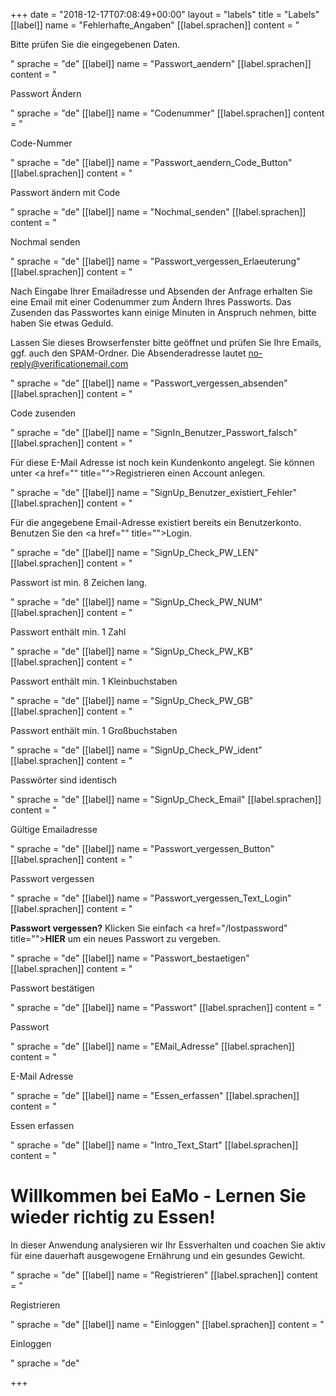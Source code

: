 +++
date = "2018-12-17T07:08:49+00:00"
layout = "labels"
title = "Labels"
[[label]]
name = "Fehlerhafte_Angaben"
[[label.sprachen]]
content = "<p>Bitte prüfen Sie die eingegebenen Daten.</p>"
sprache = "de"
[[label]]
name = "Passwort_aendern"
[[label.sprachen]]
content = "<p>Passwort Ändern</p>"
sprache = "de"
[[label]]
name = "Codenummer"
[[label.sprachen]]
content = "<p>Code-Nummer</p>"
sprache = "de"
[[label]]
name = "Passwort_aendern_Code_Button"
[[label.sprachen]]
content = "<p>Passwort ändern mit Code</p>"
sprache = "de"
[[label]]
name = "Nochmal_senden"
[[label.sprachen]]
content = "<p>Nochmal senden</p>"
sprache = "de"
[[label]]
name = "Passwort_vergessen_Erlaeuterung"
[[label.sprachen]]
content = "<p>Nach Eingabe Ihrer Emailadresse und Absenden der Anfrage erhalten Sie eine Email mit einer Codenummer zum Ändern Ihres Passworts. Das Zusenden das Passwortes kann einige Minuten in Anspruch nehmen, bitte haben Sie etwas Geduld.</p><p>Lassen Sie dieses Browserfenster bitte geöffnet und prüfen Sie Ihre Emails, ggf. auch den SPAM-Ordner. Die Absenderadresse lautet no-reply@verificationemail.com</p>"
sprache = "de"
[[label]]
name = "Passwort_vergessen_absenden"
[[label.sprachen]]
content = "<p>Code zusenden</p>"
sprache = "de"
[[label]]
name = "SignIn_Benutzer_Passwort_falsch"
[[label.sprachen]]
content = "<p>Für diese E-Mail Adresse ist noch kein Kundenkonto angelegt. Sie können unter <a href=\"\" title=\"\">Registrieren</a> einen Account anlegen.</p>"
sprache = "de"
[[label]]
name = "SignUp_Benutzer_existiert_Fehler"
[[label.sprachen]]
content = "<p>Für die angegebene Email-Adresse existiert bereits ein Benutzerkonto. Benutzen Sie den <a href=\"\" title=\"\">Login.</a></p>"
sprache = "de"
[[label]]
name = "SignUp_Check_PW_LEN"
[[label.sprachen]]
content = "<p>Passwort ist min. 8 Zeichen lang.</p>"
sprache = "de"
[[label]]
name = "SignUp_Check_PW_NUM"
[[label.sprachen]]
content = "<p>Passwort enthält min. 1 Zahl</p>"
sprache = "de"
[[label]]
name = "SignUp_Check_PW_KB"
[[label.sprachen]]
content = "<p>Passwort enthält min. 1 Kleinbuchstaben</p>"
sprache = "de"
[[label]]
name = "SignUp_Check_PW_GB"
[[label.sprachen]]
content = "<p>Passwort enthält min. 1 Großbuchstaben</p>"
sprache = "de"
[[label]]
name = "SignUp_Check_PW_ident"
[[label.sprachen]]
content = "<p>Passwörter sind identisch</p>"
sprache = "de"
[[label]]
name = "SignUp_Check_Email"
[[label.sprachen]]
content = "<p>Gültige Emailadresse</p>"
sprache = "de"
[[label]]
name = "Passwort_vergessen_Button"
[[label.sprachen]]
content = "<p>Passwort vergessen</p>"
sprache = "de"
[[label]]
name = "Passwort_vergessen_Text_Login"
[[label.sprachen]]
content = "<p><strong>Passwort vergessen?</strong> Klicken Sie einfach <a href=\"/lostpassword\" title=\"\"><strong>HIER</strong></a> um ein neues Passwort zu vergeben.</p>"
sprache = "de"
[[label]]
name = "Passwort_bestaetigen"
[[label.sprachen]]
content = "<p>Passwort bestätigen</p>"
sprache = "de"
[[label]]
name = "Passwort"
[[label.sprachen]]
content = "<p>Passwort</p>"
sprache = "de"
[[label]]
name = "EMail_Adresse"
[[label.sprachen]]
content = "<p>E-Mail Adresse</p>"
sprache = "de"
[[label]]
name = "Essen_erfassen"
[[label.sprachen]]
content = "<p>Essen erfassen</p>"
sprache = "de"
[[label]]
name = "Intro_Text_Start"
[[label.sprachen]]
content = "<h1>Willkommen bei EaMo - Lernen Sie wieder richtig zu Essen!</h1><p>In dieser Anwendung analysieren wir Ihr Essverhalten und coachen Sie aktiv für eine dauerhaft ausgewogene Ernährung und ein gesundes Gewicht.</p>"
sprache = "de"
[[label]]
name = "Registrieren"
[[label.sprachen]]
content = "<p>Registrieren</p>"
sprache = "de"
[[label]]
name = "Einloggen"
[[label.sprachen]]
content = "<p>Einloggen</p>"
sprache = "de"

+++
